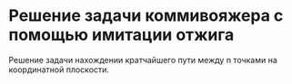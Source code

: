 # Решение задачи коммивояжера с помощью имитации отжига

Решение задачи нахождении кратчайшего пути между n точками на координатной плоскости.
